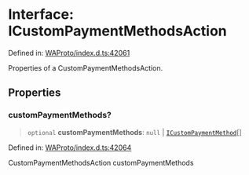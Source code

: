 # Interface: ICustomPaymentMethodsAction

Defined in: [WAProto/index.d.ts:42061](https://github.com/Fokusdotid/Baileys/blob/4c54e9ae0a9f37422d51e97c3454891bf06f36e1/WAProto/index.d.ts#L42061)

Properties of a CustomPaymentMethodsAction.

## Properties

### customPaymentMethods?

> `optional` **customPaymentMethods**: `null` \| [`ICustomPaymentMethod`](ICustomPaymentMethod.md)[]

Defined in: [WAProto/index.d.ts:42064](https://github.com/Fokusdotid/Baileys/blob/4c54e9ae0a9f37422d51e97c3454891bf06f36e1/WAProto/index.d.ts#L42064)

CustomPaymentMethodsAction customPaymentMethods
